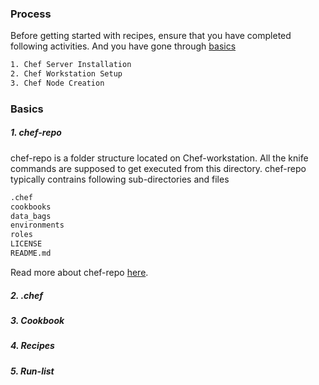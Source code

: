 ### Process
Before getting started with recipes, ensure that you have completed following activities. And you have gone through [basics](https://github.com/ManishDevops/Getting-Started-With-Chef/blob/master/4.%20Chef-Writing-Recipes.md#basics)

```sh
1. Chef Server Installation
2. Chef Workstation Setup
3. Chef Node Creation
```
  
### Basics

##### 1. chef-repo
chef-repo is a folder structure located on Chef-workstation. All the knife commands are supposed to get executed from this directory. chef-repo typically contrains following sub-directories and files

```sh
.chef
cookbooks
data_bags
environments
roles
LICENSE
README.md
```      
      
Read more about chef-repo [here](https://docs.chef.io/chef_repo.html).

##### 2. .chef

##### 3. Cookbook

##### 4. Recipes

##### 5. Run-list
